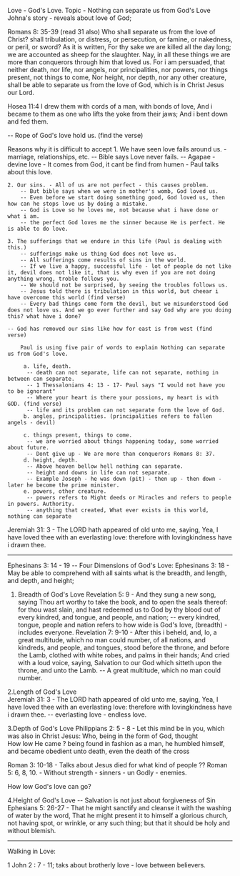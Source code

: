 Love - God's Love.
Topic - Nothing can separate us from God's Love
  Johna's story - reveals about love of God;

  Romans 8: 35-39 (read 31 also)
   Who shall separate us from the love of Christ? shall tribulation, or distress, or persecution, or famine, or nakedness, or peril, or sword? As it is written, For thy sake we are killed all the day long; we are accounted as sheep for the slaughter. Nay, in all these things we are more than conquerors through him that loved us. For i am persuaded, that neither death, nor life, nor angels, nor principalities, nor powers, nor things present, not things to come, Nor height, nor depth, nor any other creature, shall be able to separate us from the love of God, which is in Christ Jesus our Lord.

   Hosea 11:4 I drew them with cords of a man, with bonds of love, And i became to them as one who lifts the yoke from their jaws; And i bent down and fed them.

   -- Rope of God's love hold us. (find the verse)

   Reasons why it is difficult to accept
    1. We have seen love fails around us. - marriage, relationships, etc.
        -- Bible says Love never fails.
        -- Agapae - devine love - It comes from God, it cant be find from humen - Paul talks about this love.

    2. Our sins. - All of us are not perfect - this causes problem.
        -- But bible says when we were in mother's womb, God loved us.
        -- Even before we start doing something good, God loved us, then how can he stops love us by doing a mistake.
        -- God is Love so he loves me, not because what i have done or what i am.
        -- the perfect God loves me the sinner because He is perfect. He is able to do love.

    3. The sufferings that we endure in this life (Paul is dealing with this.)
        -- sufferings make us thing God does not love us.
        -- All sufferings come results of sins in the world.
        -- If we live a happy, successful life - lot of people do not like it, devil does not like it, that is why even if you are not doing anything wrong, troble follows you.
        -- We should not be surprised, by seeing the troubles follows us.
        -- Jesus told there is tribulation in this world, but cheear i have overcome this world (find verse)
        -- Every bad things come form the devil, but we misunderstood God does not love us. And we go ever further and say God why are you doing this? what have i done?

    -- God has removed our sins like how for east is from west (find verse)

        Paul is using five pair of words to explain Nothing can separate us from God's love.

         a. life, death.
          -- death can not separate, life can not separate, nothing in between can separate.
          -- 1 Thessalonians 4: 13 - 17- Paul says "I would not have you to be ignorant"
          -- Where your heart is there your possions, my heart is with GOD. (find verse)
          -- life and its problem can not separate form the love of God.
         b. angles, principalities. (principalities refers to fallen angels - devil)

         c. things present, things to come.
          -- we are worried about things happening today, some worried about future.
          -- Dont give up - We are more than conquerors Romans 8: 37.
         d. height, depth.
          -- Above heaven bellow hell nothing can separate.
          -- height and downs in life can not separate.
          -- Example Joseph - he was down (pit) - then up - then down - later he become the prime minister.
         e. powers, other creature.
          -- powers refers to Might deeds or Miracles and refers to people in powers. Authority.
          -- anything that created, What ever exists in this world, nothing can separate

  Jeremiah 31: 3 - The LORD hath appeared of old unto me, saying, Yea, I have loved thee with an everlasting love: therefore with lovingkindness have i drawn thee.

---------------------------------------------------------------------------------------------------------------------

Ephesinans 3: 14 - 19
  -- Four Dimensions of God's Love:
  Ephesinans 3: 18 - May be able to comprehend with all saints what is the breadth, and length, and depth, and height;

  1. Breadth of God's Love
  Revelation 5: 9 - And they sung a new song, saying Thou art worthy to take the book, and to open the seals thereof: for thou wast slain, and hast redeemed us to God by thy blood out of every kindred, and tongue, and people, and nation;
    -- every kindred, tongue, people and nation refers to how wide is God's love, (breadth) - includes everyone.
  Revelation 7: 9-10 - After this i beheld, and, lo, a great multitude, which no man could number, of all nations, and kindreds, and people, and tongues, stood before the throne, and before the Lamb, clothed with white robes, and palms in their hands; And cried with a loud voice, saying, Salvation to our God which sitteth upon the throne, and unto the Lamb.
    -- A great multitude, which no man could number.


  2.Length of God's Love  
  Jeremiah 31: 3 - The LORD hath appeared of old unto me, saying, Yea, I have loved thee with an everlasting love: therefore with lovingkindness have i drawn thee.
    -- everlasting love - endless love.

  3.Depth of God's Love
  Philippians 2: 5 - 8 - Let this mind be in you, which was also in Christ Jesus: Who, being in the form of God, thought        
  How low He came ? being found in fashion as a man, he humbled himself, and became obedient unto death, even the death of the cross

  Roman 3: 10-18 - Talks about Jesus died for what kind of people ??
  Roman 5: 6, 8, 10. - Without strength - sinners - un Godly - enemies.

  How low God's love can go?

  4.Height of God's Love
  -- Salvation is not just about forgiveness of Sin
  Ephesians 5: 26-27 - That he might sanctify and cleanse it with the washing of water by the word, That he might present it to himself a glorious church, not having spot, or wrinkle, or any such thing; but that it should be holy and without blemish.





  -----------------------------------------------------------------------------------------------------------------------

Walking in Love:

1 John 2 : 7 - 11; taks about brotherly love - love between believers. 

